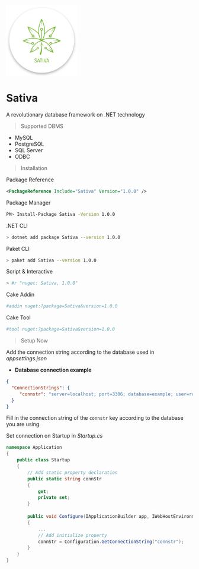 ![GitHub Logo](/icon.png)
# Sativa
A revolutionary database framework on .NET technology

> Supported DBMS
- MySQL
- PostgreSQL
- SQL Server
- ODBC

> Installation

Package Reference
```xml
<PackageReference Include="Sativa" Version="1.0.0" />
```
Package Manager
```bash
PM> Install-Package Sativa -Version 1.0.0
```
.NET CLI
```bash
> dotnet add package Sativa --version 1.0.0
```
Paket CLI
```bash
> paket add Sativa --version 1.0.0
```
Script & Interactive
```bash
> #r "nuget: Sativa, 1.0.0"
```
Cake Addin
```bash
#addin nuget:?package=Sativa&version=1.0.0
```
Cake Tool
```bash
#tool nuget:?package=Sativa&version=1.0.0
``` 
> Setup Now

Add the connection string according to the database used in *appsettings.json*

- **Database connection example**
```json
{
  "ConnectionStrings": {
     "connstr": "server=localhost; port=3306; database=example; user=root; password=password"
  }
}
```
Fill in the connection string of the `connstr` key according to the database you are using.

Set connection on Startup in *Startup.cs*
```c#
namespace Application
{
    public class Startup
    {
        // Add static property declaration
        public static string connStr
        {
            get;
            private set;
        }

        public void Configure(IApplicationBuilder app, IWebHostEnvironment env)
        {
            ...
            // Add initialize property
            connStr = Configuration.GetConnectionString("connstr");
        }
    }
}
```